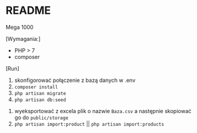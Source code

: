 # README #

Mega 1000

[Wymagania:]
- PHP > 7
- composer

[Run]
1. skonfigorować połączenie z bazą danych w .env
2. `composer install`
3. `php artisan migrate`
4. `php artisan db:seed`

[Aktualizacja CSV]: ImportCsvFileJob
1. wyeksportować z excela plik o nazwie `Baza.csv` a następnie skopiować go do `public/storage`
2. `php artisan import:product` || `php artisan import:products`
